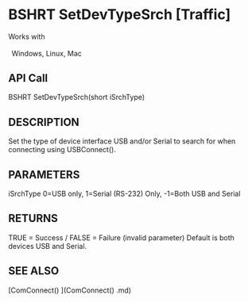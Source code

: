 # BSHRT SetDevTypeSrch [Traffic]

Works with <p class="s1" style="padding-top: 2pt;padding-left: 5pt;text-indent: 0pt;text-align: left;"><a name="bookmark139">&zwnj;</a>Windows, Linux, Mac<a name="bookmark140">&zwnj;</a></p>

## API Call
BSHRT SetDevTypeSrch(short iSrchType)
## DESCRIPTION
Set the type of device interface USB and/or Serial to search for when connecting using USBConnect().

## PARAMETERS
iSrchType 0=USB only, 1=Serial (RS-232) Only, -1=Both USB and Serial

## RETURNS
TRUE = Success / FALSE = Failure (invalid parameter) Default is both devices USB and Serial.

## SEE ALSO
[ComConnect() ](ComConnect() .md)
